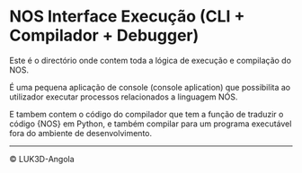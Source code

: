 # NOS Interface Execução (CLI + Compilador + Debugger)

Este é o directório onde contem toda a lógica de execução e compilação do NOS.

É uma pequena aplicação de console (console aplication) que possibilita ao utilizador executar processos relacionados a linguagem NÓS.

E tambem contem o código do compilador que tem a função de traduzir o código {NOS} em Python, e também compilar para um programa executável fora do ambiente de desenvolvimento.

---

&copy; LUK3D-Angola
